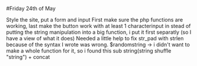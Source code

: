 #Friday 24th of May

Style the site, put a form and input
First make sure the php functions are working, last make the button work with at least 1 characterinput
in stead of putting the string manipulation into a big function, i put it first separatly (so I have a view of what it does)
Needed a little help to fix str_pad with strlen because of the syntax I wrote was wrong.
$randomstring -> i didn't want to make a whole function for it, so i found this sub string(string shuffle "string") + concat